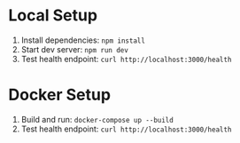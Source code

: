 # Local Setup
1. Install dependencies: `npm install`
2. Start dev server: `npm run dev`
3. Test health endpoint: `curl http://localhost:3000/health`

# Docker Setup
1. Build and run: `docker-compose up --build`
2. Test health endpoint: `curl http://localhost:3000/health`